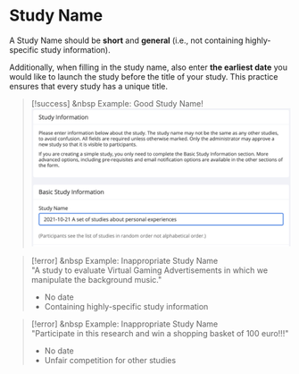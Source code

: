 # Study Name

A Study Name should be **short** and **general** (i.e., not containing highly-specific study information).

Additionally, when filling in the study name, also enter **the earliest date** you would like to launch the study before the title of your study. This practice ensures that every study has a unique title.

>[!success] <i class="fa-regular fa-thumbs-up"></i> &nbsp Example: Good Study Name!
><img src="/static/images/good_name.png" alt="Good Study Name" class="responsive-image">

>[!error] <i class="fa-regular fa-circle-xmark"></i> &nbsp Example: Inappropriate Study Name
><br>
>"A study to evaluate Virtual Gaming Advertisements in which we manipulate the background music."
>
>- No date
>- Containing highly-specific study information 

>[!error] <i class="fa-regular fa-circle-xmark"></i> &nbsp Example: Inappropriate Study Name
><br>
>"Participate in this research and win a shopping basket of 100 euro!!!"
>
>- No date 
>- Unfair competition for other studies

